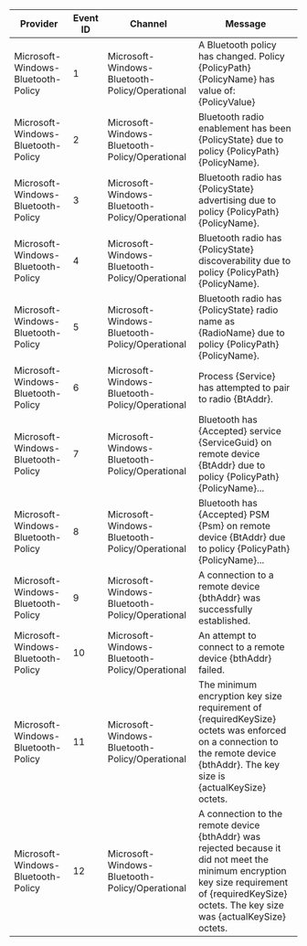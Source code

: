 Provider                            |  Event ID  |  Channel                                         |  Message
------------------------------------|------------|--------------------------------------------------|----------------------------------------------------------------------------------------------------------------------------------------------------------------------------------------------------
Microsoft-Windows-Bluetooth-Policy  |  1         |  Microsoft-Windows-Bluetooth-Policy/Operational  |  A Bluetooth policy has changed.  Policy {PolicyPath}\{PolicyName} has value of: {PolicyValue}
Microsoft-Windows-Bluetooth-Policy  |  2         |  Microsoft-Windows-Bluetooth-Policy/Operational  |  Bluetooth radio enablement has been {PolicyState} due to policy {PolicyPath}\{PolicyName}.
Microsoft-Windows-Bluetooth-Policy  |  3         |  Microsoft-Windows-Bluetooth-Policy/Operational  |  Bluetooth radio has {PolicyState} advertising due to policy {PolicyPath}\{PolicyName}.
Microsoft-Windows-Bluetooth-Policy  |  4         |  Microsoft-Windows-Bluetooth-Policy/Operational  |  Bluetooth radio has {PolicyState} discoverability due to policy {PolicyPath}\{PolicyName}.
Microsoft-Windows-Bluetooth-Policy  |  5         |  Microsoft-Windows-Bluetooth-Policy/Operational  |  Bluetooth radio has {PolicyState} radio name as {RadioName} due to policy {PolicyPath}\{PolicyName}.
Microsoft-Windows-Bluetooth-Policy  |  6         |  Microsoft-Windows-Bluetooth-Policy/Operational  |  Process {Service} has attempted to pair to radio {BtAddr}.
Microsoft-Windows-Bluetooth-Policy  |  7         |  Microsoft-Windows-Bluetooth-Policy/Operational  |  Bluetooth has {Accepted} service {ServiceGuid} on remote device {BtAddr} due to policy {PolicyPath}\{PolicyName}...
Microsoft-Windows-Bluetooth-Policy  |  8         |  Microsoft-Windows-Bluetooth-Policy/Operational  |  Bluetooth has {Accepted} PSM {Psm} on remote device {BtAddr} due to policy {PolicyPath}\{PolicyName}...
Microsoft-Windows-Bluetooth-Policy  |  9         |  Microsoft-Windows-Bluetooth-Policy/Operational  |  A connection to a remote device {bthAddr} was successfully established.
Microsoft-Windows-Bluetooth-Policy  |  10        |  Microsoft-Windows-Bluetooth-Policy/Operational  |  An attempt to connect to a remote device {bthAddr} failed.
Microsoft-Windows-Bluetooth-Policy  |  11        |  Microsoft-Windows-Bluetooth-Policy/Operational  |  The minimum encryption key size requirement of {requiredKeySize} octets was enforced on a connection to the remote device {bthAddr}. The key size is {actualKeySize} octets.
Microsoft-Windows-Bluetooth-Policy  |  12        |  Microsoft-Windows-Bluetooth-Policy/Operational  |  A connection to the remote device {bthAddr} was rejected because it did not meet the minimum encryption key size requirement of {requiredKeySize} octets. The key size was {actualKeySize} octets.
